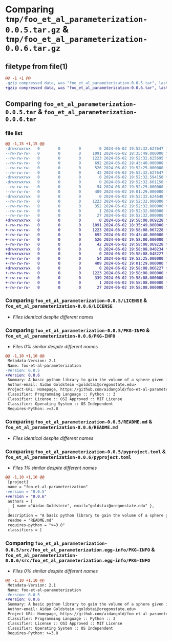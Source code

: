 # Comparing `tmp/foo_et_al_parameterization-0.0.5.tar.gz` & `tmp/foo_et_al_parameterization-0.0.6.tar.gz`

## filetype from file(1)

```diff
@@ -1 +1 @@
-gzip compressed data, was "foo_et_al_parameterization-0.0.5.tar", last modified: Sun Jun  2 19:52:32 2024, max compression
+gzip compressed data, was "foo_et_al_parameterization-0.0.6.tar", last modified: Sun Jun  2 19:58:08 2024, max compression
```

## Comparing `foo_et_al_parameterization-0.0.5.tar` & `foo_et_al_parameterization-0.0.6.tar`

### file list

```diff
@@ -1,15 +1,15 @@
-drwxrwxrwx   0        0        0        0 2024-06-02 19:52:32.627647 foo_et_al_parameterization-0.0.5/
--rw-rw-rw-   0        0        0     1091 2024-06-02 18:35:49.000000 foo_et_al_parameterization-0.0.5/LICENSE
--rw-rw-rw-   0        0        0     1223 2024-06-02 19:52:32.625695 foo_et_al_parameterization-0.0.5/PKG-INFO
--rw-rw-rw-   0        0        0      692 2024-06-02 19:43:40.000000 foo_et_al_parameterization-0.0.5/README.md
--rw-rw-rw-   0        0        0      526 2024-06-02 19:52:25.000000 foo_et_al_parameterization-0.0.5/pyproject.toml
--rw-rw-rw-   0        0        0       42 2024-06-02 19:52:32.627647 foo_et_al_parameterization-0.0.5/setup.cfg
-drwxrwxrwx   0        0        0        0 2024-06-02 19:52:32.594150 foo_et_al_parameterization-0.0.5/src/
-drwxrwxrwx   0        0        0        0 2024-06-02 19:52:32.601150 foo_et_al_parameterization-0.0.5/src/foo_et_al_parameterization/
--rw-rw-rw-   0        0        0       54 2024-06-02 19:52:25.000000 foo_et_al_parameterization-0.0.5/src/foo_et_al_parameterization/__init__.py
--rw-rw-rw-   0        0        0      409 2024-06-02 19:01:29.000000 foo_et_al_parameterization-0.0.5/src/foo_et_al_parameterization/foo-et-al-parameterization.py
-drwxrwxrwx   0        0        0        0 2024-06-02 19:52:32.624648 foo_et_al_parameterization-0.0.5/src/foo_et_al_parameterization.egg-info/
--rw-rw-rw-   0        0        0     1223 2024-06-02 19:52:32.000000 foo_et_al_parameterization-0.0.5/src/foo_et_al_parameterization.egg-info/PKG-INFO
--rw-rw-rw-   0        0        0      352 2024-06-02 19:52:32.000000 foo_et_al_parameterization-0.0.5/src/foo_et_al_parameterization.egg-info/SOURCES.txt
--rw-rw-rw-   0        0        0        1 2024-06-02 19:52:32.000000 foo_et_al_parameterization-0.0.5/src/foo_et_al_parameterization.egg-info/dependency_links.txt
--rw-rw-rw-   0        0        0       27 2024-06-02 19:52:32.000000 foo_et_al_parameterization-0.0.5/src/foo_et_al_parameterization.egg-info/top_level.txt
+drwxrwxrwx   0        0        0        0 2024-06-02 19:58:08.069228 foo_et_al_parameterization-0.0.6/
+-rw-rw-rw-   0        0        0     1091 2024-06-02 18:35:49.000000 foo_et_al_parameterization-0.0.6/LICENSE
+-rw-rw-rw-   0        0        0     1223 2024-06-02 19:58:08.067228 foo_et_al_parameterization-0.0.6/PKG-INFO
+-rw-rw-rw-   0        0        0      692 2024-06-02 19:43:40.000000 foo_et_al_parameterization-0.0.6/README.md
+-rw-rw-rw-   0        0        0      526 2024-06-02 19:58:00.000000 foo_et_al_parameterization-0.0.6/pyproject.toml
+-rw-rw-rw-   0        0        0       42 2024-06-02 19:58:08.069228 foo_et_al_parameterization-0.0.6/setup.cfg
+drwxrwxrwx   0        0        0        0 2024-06-02 19:58:08.040234 foo_et_al_parameterization-0.0.6/src/
+drwxrwxrwx   0        0        0        0 2024-06-02 19:58:08.048227 foo_et_al_parameterization-0.0.6/src/foo_et_al_parameterization/
+-rw-rw-rw-   0        0        0       54 2024-06-02 19:52:25.000000 foo_et_al_parameterization-0.0.6/src/foo_et_al_parameterization/__init__.py
+-rw-rw-rw-   0        0        0      409 2024-06-02 19:01:29.000000 foo_et_al_parameterization-0.0.6/src/foo_et_al_parameterization/sphere_volume.py
+drwxrwxrwx   0        0        0        0 2024-06-02 19:58:08.066227 foo_et_al_parameterization-0.0.6/src/foo_et_al_parameterization.egg-info/
+-rw-rw-rw-   0        0        0     1223 2024-06-02 19:58:08.000000 foo_et_al_parameterization-0.0.6/src/foo_et_al_parameterization.egg-info/PKG-INFO
+-rw-rw-rw-   0        0        0      339 2024-06-02 19:58:08.000000 foo_et_al_parameterization-0.0.6/src/foo_et_al_parameterization.egg-info/SOURCES.txt
+-rw-rw-rw-   0        0        0        1 2024-06-02 19:58:08.000000 foo_et_al_parameterization-0.0.6/src/foo_et_al_parameterization.egg-info/dependency_links.txt
+-rw-rw-rw-   0        0        0       27 2024-06-02 19:58:08.000000 foo_et_al_parameterization-0.0.6/src/foo_et_al_parameterization.egg-info/top_level.txt
```

### Comparing `foo_et_al_parameterization-0.0.5/LICENSE` & `foo_et_al_parameterization-0.0.6/LICENSE`

 * *Files identical despite different names*

### Comparing `foo_et_al_parameterization-0.0.5/PKG-INFO` & `foo_et_al_parameterization-0.0.6/PKG-INFO`

 * *Files 0% similar despite different names*

```diff
@@ -1,10 +1,10 @@
 Metadata-Version: 2.1
 Name: foo-et-al-parameterization
-Version: 0.0.5
+Version: 0.0.6
 Summary: A basic python library to gain the volume of a sphere given its radius
 Author-email: Aidan Goldstein <goldstai@oregonstate.edu>
 Project-URL: Homepage, https://github.com/aidangold/foo-et-al-parameterization
 Classifier: Programming Language :: Python :: 3
 Classifier: License :: OSI Approved :: MIT License
 Classifier: Operating System :: OS Independent
 Requires-Python: >=3.8
```

### Comparing `foo_et_al_parameterization-0.0.5/README.md` & `foo_et_al_parameterization-0.0.6/README.md`

 * *Files identical despite different names*

### Comparing `foo_et_al_parameterization-0.0.5/pyproject.toml` & `foo_et_al_parameterization-0.0.6/pyproject.toml`

 * *Files 1% similar despite different names*

```diff
@@ -1,10 +1,10 @@
 [project]
 name = "foo-et-al-parameterization"
-version = "0.0.5"
+version = "0.0.6"
 authors = [
   { name ="Aidan Goldstein", email="goldstai@oregonstate.edu" },
 ]
 description = "A basic python library to gain the volume of a sphere given its radius"
 readme = "README.md"
 requires-python = ">=3.8"
 classifiers = [
```

### Comparing `foo_et_al_parameterization-0.0.5/src/foo_et_al_parameterization.egg-info/PKG-INFO` & `foo_et_al_parameterization-0.0.6/src/foo_et_al_parameterization.egg-info/PKG-INFO`

 * *Files 0% similar despite different names*

```diff
@@ -1,10 +1,10 @@
 Metadata-Version: 2.1
 Name: foo-et-al-parameterization
-Version: 0.0.5
+Version: 0.0.6
 Summary: A basic python library to gain the volume of a sphere given its radius
 Author-email: Aidan Goldstein <goldstai@oregonstate.edu>
 Project-URL: Homepage, https://github.com/aidangold/foo-et-al-parameterization
 Classifier: Programming Language :: Python :: 3
 Classifier: License :: OSI Approved :: MIT License
 Classifier: Operating System :: OS Independent
 Requires-Python: >=3.8
```

